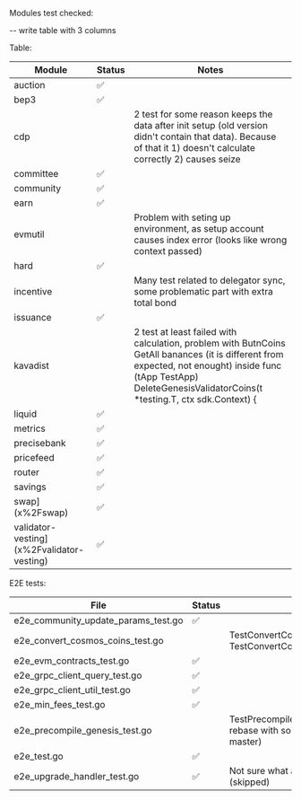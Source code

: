 
Modules test checked:

-- write table with 3 columns

Table:

| Module                                      | Status | Notes                                                                                                                                                                                                                |
|---------------------------------------------|-------|----------------------------------------------------------------------------------------------------------------------------------------------------------------------------------------------------------------------|
| auction                      | ✅     |                                                                                                                                                                                                                      |
| bep3                            | ✅     |                                                                                                                                                                                                                      |
| cdp                              |       | 2 test for some reason keeps the data after init setup (old version didn't contain that data). Because of that it 1) doesn't calculate correctly 2) causes seize                                                     |
| committee                  | ✅     |                                                                                                                                                                                                                      |
| community                  | ✅     |                                                                                                                                                                                                                      |
| earn                            | ✅     |                                                                                                                                                                                                                      |
| evmutil                      |       | Problem with seting up environment, as setup account causes index error (looks like wrong context passed)                                                                                                            |
| hard                            | ✅     |                                                                                                                                                                                                                      |
| incentive                  |       | Many test related to delegator sync, some problematic part with extra total bond                                                                                                                                     |
| issuance                    | ✅     |                                                                                                                                                                                                                      |
| kavadist                    |       | 2 test at least failed with calculation, problem with ButnCoins GetAll banances (it is different from expected, not enought) inside func (tApp TestApp) DeleteGenesisValidatorCoins(t *testing.T, ctx sdk.Context) { |
| liquid                        | ✅     |                                                                                                                                                                                                                      |
| metrics                      | ✅     |                                                                                                                                                                                                                      |
| precisebank             | ✅      |                                                                                                                                                                                                                      |
| pricefeed                  | ✅     |                                                                                                                                                                                                                      |
| router                        | ✅     |                                                                                                                                                                                                                      |
| savings                      | ✅      |                                                                                                                                                                                                                      |
| swap](x%2Fswap)                            | ✅      |                                                                                                                                                                                                                      |
| validator-vesting](x%2Fvalidator-vesting)  | ✅     |                                                                                                                                                                                                                      |




E2E tests:


| File                                                                                   | Status | Notes                                                                                           
|----------------------------------------------------------------------------------------|-----|-------------------------------------------------------------------------------------------------|
| e2e_community_update_params_test.go | ✅    |                                                              |
| e2e_convert_cosmos_coins_test.go   |     | TestConvertCosmosCoins_ForbiddenERC20Calls, TestConvertCosmosCoins_ERC20Magic                   |
| e2e_evm_contracts_test.go           | ✅    |                                                                                                 |
| e2e_grpc_client_query_test.go       | ✅   |                                                                                                 |
| e2e_grpc_client_util_test.go        | ✅   |                                                                                                 |
| e2e_min_fees_test.go                | ✅   |                                              |
| e2e_precompile_genesis_test.go      |    | TestPrecompileGenesis (potentially, just need rebase with some changes that were not in master) |
| e2e_test.go                        | ✅   |                                                                                  |
| e2e_upgrade_handler_test.go         | ✅   | Not sure what and how it should be tested (skipped)                                             |

